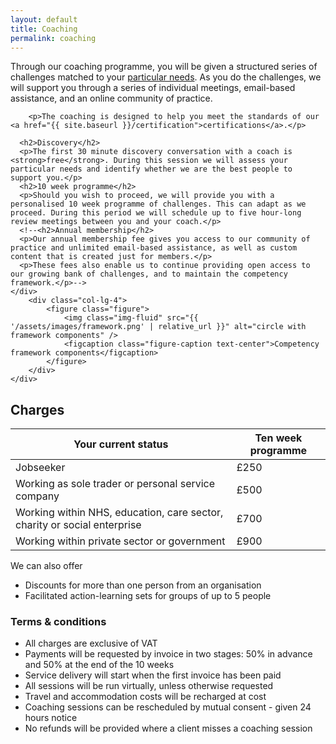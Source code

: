 ```yaml
---
layout: default
title: Coaching
permalink: coaching
---
```

<div class="row">
    <div class="col-lg-8">
        <p>Through our coaching programme, you will be given a structured series of challenges matched to your <a href="{{ site.baseurl }}/assessment">particular needs</a>. As you do the challenges, we will support you through a series of individual meetings, email-based assistance, and an online community of practice.</p>

        <p>The coaching is designed to help you meet the standards of our <a href="{{ site.baseurl }}/certification">certifications</a>.</p>

      <h2>Discovery</h2>
      <p>The first 30 minute discovery conversation with a coach is <strong>free</strong>. During this session we will assess your particular needs and identify whether we are the best people to support you.</p>
      <h2>10 week programme</h2>
      <p>Should you wish to proceed, we will provide you with a personalised 10 week programme of challenges. This can adapt as we proceed. During this period we will schedule up to five hour-long review meetings between you and your coach.</p>
      <!--<h2>Annual membership</h2>
      <p>Our annual membership fee gives you access to our community of practice and unlimited email-based assistance, as well as custom content that is created just for members.</p>
      <p>These fees also enable us to continue providing open access to our growing bank of challenges, and to maintain the competency framework.</p>-->
    </div>
        <div class="col-lg-4">
            <figure class="figure">
                <img class="img-fluid" src="{{ '/assets/images/framework.png' | relative_url }}" alt="circle with framework components" />
                <figcaption class="figure-caption text-center">Competency framework components</figcaption>
            </figure>
        </div>
    </div>
<div class="row">
    <div class="col-lg-12">
        <h2>Charges</h2>
        <table class="table table-bordered table-hover">
            <thead class="thead-dark">
                <th>Your current status</th>
                <th>Ten week programme</th>
                <!--<th>Annual membership</th>-->
            </thead>
            <tr>
                <td>Jobseeker</td>
                <td>£250</td>
                <!--<td>£125</td>-->
            </tr>
            <tr>
                <td>Working as sole trader or personal service company</td>
                <td>£500</td>
                <!--<td>£190</td>-->
            </tr>
            <tr>
                <td>Working within NHS, education, care sector, charity or social enterprise</td>
                <td>£700</td>
                <!--<td>£240</td>-->
            </tr>
            <tr>
                <td>Working within private sector or government</td>
                <td>£900</td>
               <!-- <td>£290</td>-->
            </tr>
        </table>
    <p>We can also offer</p>
    <ul>
        <li>Discounts for more than one person from an organisation</li>
        <li>Facilitated action-learning sets for groups of up to 5 people</li>
    </ul>
    <!--<p>For more information, please contact us at: <a href="mailto:sales@wyversolutions.co.uk">sales@wyversolutions.co.uk</a></p>-->
    <h3>Terms &amp; conditions</h3>
    <ul>
        <li>All charges are exclusive of VAT</li>
        <li>Payments will be requested by invoice in two stages: 50% in advance and 50% at the end of the 10 weeks</li>
        <li>Service delivery will start when the first invoice has been paid</li>
        <li>All sessions will be run virtually, unless otherwise requested</li>
        <li>Travel and accommodation costs will be recharged at cost</li>
        <li>Coaching sessions can be rescheduled by mutual consent - given 24 hours notice</li>
        <li>No refunds will be provided where a client misses a coaching session</li>
    </ul>




</div>

</div>

